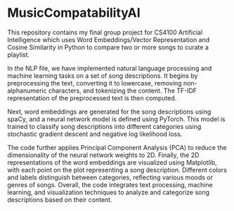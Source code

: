 # MusicCompatabilityAI
This repository contains my final group project for CS4100 Artificial Intelligence which uses Word Embeddings/Vector Representation and Cosine Similarity in Python to compare two or more songs to curate a playlist.

In the NLP file, we have implemented natural language processing and machine learning tasks on a set of song descriptions. It begins by preprocessing the text, converting it to lowercase, removing non-alphanumeric characters, and tokenizing the content. The TF-IDF representation of the preprocessed text is then computed.

Next, word embeddings are generated for the song descriptions using spaCy, and a neural network model is defined using PyTorch. This model is trained to classify song descriptions into different categories using stochastic gradient descent and negative log likelihood loss.

The code further applies Principal Component Analysis (PCA) to reduce the dimensionality of the neural network weights to 2D. Finally, the 2D representations of the word embeddings are visualized using Matplotlib, with each point on the plot representing a song description. Different colors and labels distinguish between categories, reflecting various moods or genres of songs. Overall, the code integrates text processing, machine learning, and visualization techniques to analyze and categorize song descriptions based on their content.
